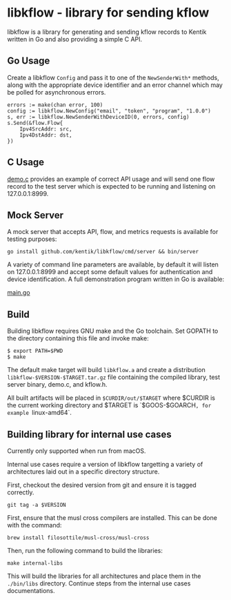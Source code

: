 # libkflow - library for sending kflow

libkflow is a library for generating and sending kflow records to Kentik
written in Go and also providing a simple C API.

## Go Usage

Create a libkflow `Config` and pass it to one of the `NewSenderWith*`
methods, along with the appropriate device identifier and an error
channel which may be polled for asynchronous errors.

    errors := make(chan error, 100)
    config := libkflow.NewConfig("email", "token", "program", "1.0.0")
    s, err := libkflow.NewSenderWithDeviceID(0, errors, config)
	s.Send(&flow.Flow{
		Ipv4SrcAddr: src,
		Ipv4DstAddr: dst,
	})

## C Usage

[demo.c](c/demo.c) provides an example of correct API usage and will
send one flow record to the test server which is expected to be
running and listening on 127.0.0.1:8999.

## Mock Server

A mock server that accepts API, flow, and metrics requests is available
for testing purposes:

    go install github.com/kentik/libkflow/cmd/server && bin/server

A variety of command line parameters are available, by default it will
listen on 127.0.0.1:8999 and accept some default values for
authentication and device identification. A full demonstration program
written in Go is available:

[main.go](cmd/demo/main.go)

## Build

Building libkflow requires GNU make and the Go toolchain. Set GOPATH to
the directory containing this file and invoke make:

    $ export PATH=$PWD
    $ make

The default make target will build `libkflow.a` and create a distribution
`libkflow-$VERSION-$TARGET.tar.gz` file containing the compiled library,
test server binary, demo.c, and kflow.h.

All built artifacts will be placed in `$CURDIR/out/$TARGET` where $CURDIR
is the current working directory and $TARGET is `$GOOS-$GOARCH`, for
example `linux-amd64`.

## Building library for internal use cases

Currently only supported when run from macOS.

Internal use cases require a version of libkflow targetting a variety of
architectures laid out in a specific directory structure. 

First, checkout the desired version from git and ensure it is tagged correctly. 
```shell
git tag -a $VERSION
```

First, ensure that the musl cross compilers are installed. This can be done
with the command:

```shell
brew install filosottile/musl-cross/musl-cross
```

Then, run the following command to build the libraries:

```shell
make internal-libs
```

This will build the libraries for all architectures and place them in the
`./bin/libs` directory. Continue steps from the internal use cases documentations.